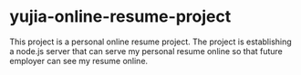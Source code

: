 # yujia-online-resume-project
This project is a personal online resume project. The project is establishing a node.js server that can serve my personal resume online so that future employer can see my resume online.
